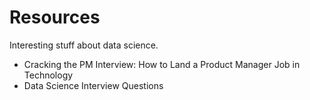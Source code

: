 # Resources
Interesting stuff about data science.
- Cracking the PM Interview: How to Land a Product Manager Job in Technology
- Data Science Interview Questions
